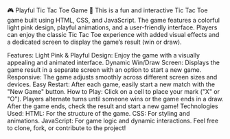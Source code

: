 🎮 Playful Tic Tac Toe Game 🎉
This is a fun and interactive Tic Tac Toe game built using HTML, CSS, and JavaScript. The game features a colorful light pink design, playful animations, and a user-friendly interface. Players can enjoy the classic Tic Tac Toe experience with added visual effects and a dedicated screen to display the game’s result (win or draw).

Features:
Light Pink & Playful Design: Enjoy the game with a visually appealing and animated interface.
Dynamic Win/Draw Screen: Displays the game result in a separate screen with an option to start a new game.
Responsive: The game adjusts smoothly across different screen sizes and devices.
Easy Restart: After each game, easily start a new match with the "New Game" button.
How to Play:
Click on a cell to place your mark ("X" or "O").
Players alternate turns until someone wins or the game ends in a draw.
After the game ends, check the result and start a new game!
Technologies Used:
HTML: For the structure of the game.
CSS: For styling and animations.
JavaScript: For game logic and dynamic interactions.
Feel free to clone, fork, or contribute to the project!

